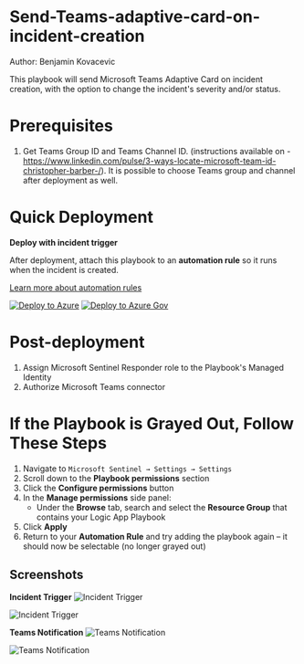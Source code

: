 #  Send-Teams-adaptive-card-on-incident-creation

Author: Benjamin Kovacevic

This playbook will send Microsoft Teams Adaptive Card on incident creation, with the option to change the incident's severity and/or status.


# Prerequisites

1. Get Teams Group ID and Teams Channel ID. (instructions available on - https://www.linkedin.com/pulse/3-ways-locate-microsoft-team-id-christopher-barber-/). It is possible to choose Teams group and channel after deployment as well.

# Quick Deployment
**Deploy with incident trigger**

After deployment, attach this playbook to an **automation rule** so it runs when the incident is created.

[Learn more about automation rules](https://docs.microsoft.com/azure/sentinel/automate-incident-handling-with-automation-rules#creating-and-managing-automation-rules)

[![Deploy to Azure](https://aka.ms/deploytoazurebutton)](https://portal.azure.com/#create/Microsoft.Template/uri/https%3A%2F%2Fraw.githubusercontent.com%2FAzure%2FAzure-Sentinel%2Fmaster%2FSolutions%2FTeams%2FPlaybooks%2FSend-Teams-adaptive-card-on-incident-creation%2Fazuredeploy.json) [![Deploy to Azure Gov](https://aka.ms/deploytoazuregovbutton)](https://portal.azure.us/#create/Microsoft.Template/uri/https%3A%2F%2Fraw.githubusercontent.com%2FAzure%2FAzure-Sentinel%2Fmaster%2FSolutions%2FTeams%2FPlaybooks%2FSend-Teams-adaptive-card-on-incident-creation%2Fazuredeploy.json)


# Post-deployment
1. Assign Microsoft Sentinel Responder role to the Playbook's Managed Identity
2. Authorize Microsoft Teams connector
# If the Playbook is Grayed Out, Follow These Steps
1. Navigate to `Microsoft Sentinel → Settings → Settings `
2. Scroll down to the **Playbook permissions** section
3. Click the **Configure permissions** button
4. In the **Manage permissions** side panel:
   - Under the **Browse** tab, search and select the **Resource Group** that contains your Logic App Playbook
5. Click **Apply**
6. Return to your **Automation Rule** and try adding the playbook again – it should now be selectable (no longer grayed out)
## Screenshots
**Incident Trigger**
![Incident Trigger](./images/incidentTrigger-light.png)

![Incident Trigger](./images/incidentTrigger-dark.png)

**Teams Notification**
![Teams Notification](./images/Teams_Notification_dark.jpg)

![Teams Notification](./images/Teams_Notification_light.jpg)